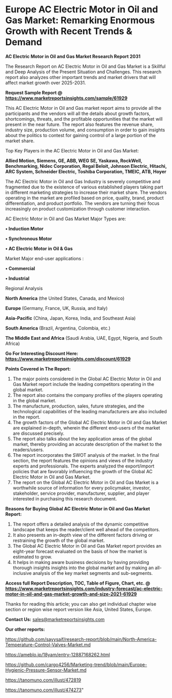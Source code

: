  # Europe AC Electric Motor in Oil and Gas Market: Remarking Enormous Growth with Recent Trends & Demand

<strong>AC Electric Motor in Oil and Gas Market Research Report 2031</strong>

The Research Report on AC Electric Motor in Oil and Gas Market is a Skillful and Deep Analysis of the Present Situation and Challenges. This research report also analyzes other important trends and market drivers that will affect market growth over 2025-2031.

<strong>Request Sample Report @ <a href=https://www.marketreportsinsights.com/sample/61929>https://www.marketreportsinsights.com/sample/61929</a></strong>

This AC Electric Motor in Oil and Gas market report aims to provide all the participants and the vendors will all the details about growth factors, shortcomings, threats, and the profitable opportunities that the market will present in the near future. The report also features the revenue share, industry size, production volume, and consumption in order to gain insights about the politics to contest for gaining control of a large portion of the market share.

Top Key Players in the AC Electric Motor in Oil and Gas Market:

<strong>Allied Motion, Siemens, GE, ABB, WEG SE, Yaskawa, RockWell, Benchmarking, Nidec Corporation, Regal Beloit, Johnson Electric, Hitachi, ARC System, Schneider Electric, Toshiba Corporation, TMEIC, ATB, Hoyer</strong>

The AC Electric Motor in Oil and Gas Industry is severely competitive and fragmented due to the existence of various established players taking part in different marketing strategies to increase their market share. The vendors operating in the market are profiled based on price, quality, brand, product differentiation, and product portfolio. The vendors are turning their focus increasingly on product customization through customer interaction.

AC Electric Motor in Oil and Gas Market Major Types are:

<strong>• Induction Motor

• Synchronous Motor

• AC Electric Motor in Oil & Gas</strong>

Market Major end-user applications :

<strong>• Commercial

• Industrial</strong>

Regional Analysis

</u><strong><b>North America</b></strong> (the United States, Canada, and Mexico)

<strong><b>Europe </b></strong>(Germany, France, UK, Russia, and Italy)

<strong><b>Asia-Pacific</b></strong> (China, Japan, Korea, India, and Southeast Asia)

<strong><b>South America</b></strong> (Brazil, Argentina, Colombia, etc.)

<strong><b>The Middle East and Africa</b></strong> (Saudi Arabia, UAE, Egypt, Nigeria, and South Africa)

<strong>Go For Interesting Discount Here: <a href=https://www.marketreportsinsights.com/discount/61929>https://www.marketreportsinsights.com/discount/61929</a></strong>

<strong>Points Covered in The Report:</strong>
<ol>
  <li>The major points considered in the Global AC Electric Motor in Oil and Gas Market report include the leading competitors operating in the global market.</li>
  <li>The report also contains the company profiles of the players operating in the global market.</li>
  <li>The manufacture, production, sales, future strategies, and the technological capabilities of the leading manufacturers are also included in the report.</li>
  <li>The growth factors of the Global AC Electric Motor in Oil and Gas Market are explained in-depth, wherein the different end-users of the market are discussed precisely.</li>
  <li>The report also talks about the key application areas of the global market, thereby providing an accurate description of the market to the readers/users.</li>
  <li>The report incorporates the SWOT analysis of the market. In the final section, the report features the opinions and views of the industry experts and professionals. The experts analyzed the export/import policies that are favorably influencing the growth of the Global AC Electric Motor in Oil and Gas Market.</li>
  <li>The report on the Global AC Electric Motor in Oil and Gas Market is a worthwhile source of information for every policymaker, investor, stakeholder, service provider, manufacturer, supplier, and player interested in purchasing this research document.</li>
</ol>
<strong>Reasons for Buying Global AC Electric Motor in Oil and Gas Market Report:</strong>

<ol>
  <li>The report offers a detailed analysis of the dynamic competitive landscape that keeps the reader/client well ahead of the competitors.</li>
  <li>It also presents an in-depth view of the different factors driving or restraining the growth of the global market.</li>
  <li>The Global AC Electric Motor in Oil and Gas Market report provides an eight-year forecast evaluated on the basis of how the market is estimated to grow.</li>
  <li>It helps in making aware business decisions by having providing thorough insights insights into the global market and by making an all-inclusive analysis of the key market segments and sub-segments.</li>
</ol>
<strong>Access full Report Description, TOC, Table of Figure, Chart, etc. @ <a href=https://www.marketreportsinsights.com/industry-forecast/ac-electric-motor-in-oil-and-gas-market-growth-and-size-2021-61929>https://www.marketreportsinsights.com/industry-forecast/ac-electric-motor-in-oil-and-gas-market-growth-and-size-2021-61929</a></strong>


Thanks for reading this article; you can also get individual chapter wise section or region wise report version like Asia, United States, Europe.

<strong>Contact Us:</strong>
sales@marketreportsinsights.com

<strong>Our other reports:</strong>

<a href=https://github.com/sayysaif/research-report/blob/main/North-America-Temperature-Control-Valves-Market.md>https://github.com/sayysaif/research-report/blob/main/North-America-Temperature-Control-Valves-Market.md</a>

<a href=https://ameblo.jp/18yam/entry-12887168262.html>https://ameblo.jp/18yam/entry-12887168262.html</a>

<a href=https://github.com/cargo4256/Marketing-trend/blob/main/Europe-Hygienic-Pressure-Sensor-Market.md>https://github.com/cargo4256/Marketing-trend/blob/main/Europe-Hygienic-Pressure-Sensor-Market.md</a>

<a href=https://tanomuno.com/illust/472819>https://tanomuno.com/illust/472819</a>

<a href=https://tanomuno.com/illust/474273>https://tanomuno.com/illust/474273</a>"
